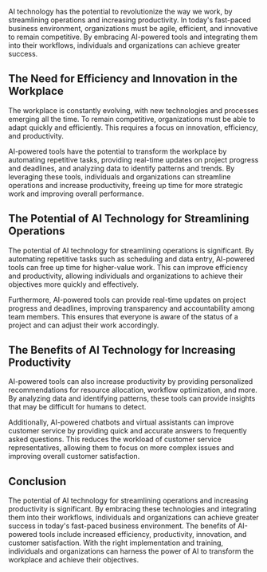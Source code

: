 
AI technology has the potential to revolutionize the way we work, by streamlining operations and increasing productivity. In today's fast-paced business environment, organizations must be agile, efficient, and innovative to remain competitive. By embracing AI-powered tools and integrating them into their workflows, individuals and organizations can achieve greater success.

The Need for Efficiency and Innovation in the Workplace
-------------------------------------------------------

The workplace is constantly evolving, with new technologies and processes emerging all the time. To remain competitive, organizations must be able to adapt quickly and efficiently. This requires a focus on innovation, efficiency, and productivity.

AI-powered tools have the potential to transform the workplace by automating repetitive tasks, providing real-time updates on project progress and deadlines, and analyzing data to identify patterns and trends. By leveraging these tools, individuals and organizations can streamline operations and increase productivity, freeing up time for more strategic work and improving overall performance.

The Potential of AI Technology for Streamlining Operations
----------------------------------------------------------

The potential of AI technology for streamlining operations is significant. By automating repetitive tasks such as scheduling and data entry, AI-powered tools can free up time for higher-value work. This can improve efficiency and productivity, allowing individuals and organizations to achieve their objectives more quickly and effectively.

Furthermore, AI-powered tools can provide real-time updates on project progress and deadlines, improving transparency and accountability among team members. This ensures that everyone is aware of the status of a project and can adjust their work accordingly.

The Benefits of AI Technology for Increasing Productivity
---------------------------------------------------------

AI-powered tools can also increase productivity by providing personalized recommendations for resource allocation, workflow optimization, and more. By analyzing data and identifying patterns, these tools can provide insights that may be difficult for humans to detect.

Additionally, AI-powered chatbots and virtual assistants can improve customer service by providing quick and accurate answers to frequently asked questions. This reduces the workload of customer service representatives, allowing them to focus on more complex issues and improving overall customer satisfaction.

Conclusion
----------

The potential of AI technology for streamlining operations and increasing productivity is significant. By embracing these technologies and integrating them into their workflows, individuals and organizations can achieve greater success in today's fast-paced business environment. The benefits of AI-powered tools include increased efficiency, productivity, innovation, and customer satisfaction. With the right implementation and training, individuals and organizations can harness the power of AI to transform the workplace and achieve their objectives.
